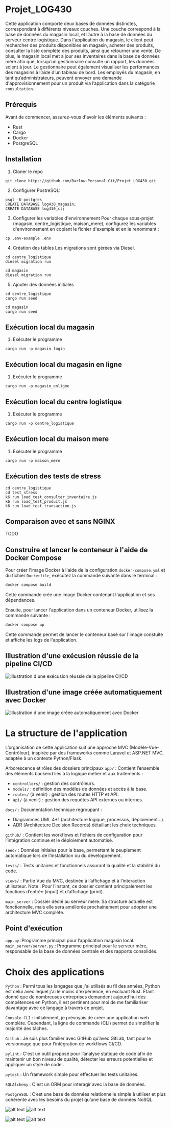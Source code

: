 # Projet_LOG430

Cette application comporte deux bases de données distinctes, correspondant à différents niveaux couches.
Une couche correspond à la base de données du magasin local, et l’autre à la base de données du serveur centre logistique. Dans l'application du magasin, le client peut rechercher des produits disponibles en magasin, acheter des produits, consulter la liste complète des produits, ainsi que retourner une vente. De plus, le magasin local met à jour ses inventaires dans la base de données mère afin que, lorsqu’un gestionnaire consulte un rapport, les données soient à jour. Le gestionnaire peut également visualiser les performances des magasins à l’aide d’un tableau de bord. Les employés du magasin, en tant qu’administrateurs, peuvent envoyer une demande d'approvisionnement pour un produit via l’application dans la catégorie `consultation`.


## Prérequis
Avant de commencer, assurez-vous d'avoir les éléments suivants :
- Rust
- Cargo
- Docker
- PostgreSQL

## Installation
1. Cloner le repo
```
git clone https://github.com/Barlow-Personal-Git/Projet_LOG430.git
```
2. Configurer PostreSQL:
```
psql -U postgres
CREATE DATABASE log430_magasin;
CREATE DATABASE log430_cl;
```
3. Configurer les variables d'environnement
Pour chaque sous-projet (magasin, centre_logistique, maison_mere), configurez les variables d'environnement en copiant le fichier d'exemple et en le renommant :
```
cp .env-example .env
```

4. Création des tables
Les migrations sont gérées via Diesel.
```
cd centre_logistique
diesel migration run
```

```
cd magasin
diesel migration run
```

5. Ajouter des données initiales
```
cd centre_logistique
cargo run seed
```

```
cd magasin
cargo run seed
```

## Exécution local du magasin
1. Exécuter le programme
```
cargo run -p magasin login 
```

## Exécution local du magasin en ligne
1. Exécuter le programme
```
cargo run -p magasin_enligne
```

## Exécution local du centre logistique
1. Exécuter le programme
```
cargo run -p centre_logistique
```

## Exécution local du maison mere
1. Exécuter le programme
```
cargo run -p maison_mere
```

## Exécution des tests de stress
```
cd centre_logistique
cd test_stress
k6 run load_test_consulter_inventaire.js
k6 run load_test_produit.js
k6 run load_test_transaction.js
```

## Comparaison avec et sans NGINX
TODO


## Construire et lancer le conteneur à l'aide de Docker Compose

Pour créer l'image Docker à l'aide de la configuration `docker-compose.yml` et du fichier `Dockerfile`, exécutez la commande suivante dans le terminal : 

```bash
docker compose build
```
Cette commande crée une image Docker contenant l'application et ses dépendances.

Ensuite, pour lancer l'application dans un conteneur Docker, utilisez la commande suivante : 
```bash
docker compose up
```
Cette commande permet de lancer le conteneur basé sur l'image constuite et affiche les logs de l'application.


## Illustration d'une exécusion réussie de la pipeline CI/CD
![Illustration d'une exécusion réussie de la pipeline CI/CD](images/image-1.png)

## Illustration d'une image créée automatiquement avec Docker
![Illustration d'une image créée automatiquement avec Docker](images/image.png)

# La structure de l'application

L’organisation de cette application suit une approche MVC (Modèle-Vue-Contrôleur), inspirée par des frameworks comme Laravel et ASP.NET MVC, adaptée à un contexte Python/Flask.

Arborescence et rôles des dossiers principaux
`app/` : Contient l’ensemble des éléments backend liés à la logique métier et aux traitements :
- `controllers/` : gestion des contrôleurs.
- `models/` : définition des modèles de données et accès à la base.
- `routes/` (à venir) : gestion des routes HTTP et API.
- `api/` (à venir) : gestion des requêtes API externes ou internes.

`docs/` : Documentation technique regroupant :
- Diagrammes UML 4+1 (architecture logique, processus, déploiement…).
- ADR (Architecture Decision Records) détaillant les choix techniques.

`github/` : Contient les workflows et fichiers de configuration pour l’intégration continue et le déploiement automatisé.

`seed/` : Données initiales pour la base, permettant le peuplement automatique lors de l’installation ou du développement.

`tests/` : Tests unitaires et fonctionnels assurant la qualité et la stabilité du code.

`views/` : Partie Vue du MVC, destinée à l’affichage et à l’interaction utilisateur.
Note : Pour l’instant, ce dossier contient principalement les fonctions d’entrée (input) et d’affichage (print).

`main_server` : Dossier dédié au serveur mère. Sa structure actuelle est fonctionnelle, mais elle sera améliorée prochainement pour adopter une architecture MVC complète.

## Point d'exécution
`app.py` :Programme principal pour l’application magasin local.
`main_server/server.py` : Programme principal pour le serveur mère, responsable de la base de données centrale et des rapports consolidés.

# Choix des applications

`Python` : Parmi tous les langages que j'ai utilisés au fil des années, Python est celui avec lequel j'ai le moins d'expérience, en excluant Rust. Étant donné que de nombreuses entreprises demandent aujourd’hui des compétences en Python, il est pertinent pour moi de me familiariser davantage avec ce langage à travers ce projet.

`Console CLI` : Initialement, je prévoyais de créer une application web complète. Cependant, la ligne de commande (CLI) permet de simplifier la majorité des tâches.

`Github` : Je suis plus familier avec GitHub qu’avec GitLab, tant pour le versionnage que pour l’intégration de workflows CI/CD.

`pylint` : C'est un outil proposé pour l’analyse statique de code afin de maintenir un bon niveau de qualité, détecter les erreurs potentielles et appliquer un style de code..

`pytest` : Un framework simple pour effectuer les tests unitaires.

`SQLAlchemy` : C'est un ORM pour interagir avec la base de données.

`PostgreSQL` : C’est une base de données relationnelle simple à utiliser et plus cohérente avec les besoins du projet qu’une base de données NoSQL.


![alt text](docs/images/cl_part1.png)
![alt text](docs/images/cl_part2.png)

![alt text](cl_2_part1.png)
![alt text](cl_2_part2-1.png)